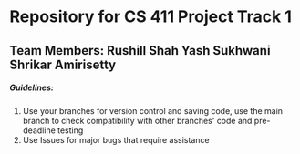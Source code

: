 # Repository for CS 411 Project Track 1 

## Team Members: Rushill Shah Yash Sukhwani Shrikar Amirisetty

##### Guidelines: 

1. Use your branches for version control and saving code, use the main branch to check compatibility with other branches' code and pre-deadline testing
2. Use Issues for major bugs that require assistance

